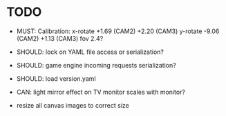 
TODO
====

- MUST: Calibration:
  x-rotate +1.69 (CAM2) +2.20 (CAM3)
  y-rotate -9.06 (CAM2) +1.13 (CAM3)
  fov 2.4?

- SHOULD: lock on YAML file access or serialization?

- SHOULD: game engine incoming requests serialization?

- SHOULD: load version.yaml

- CAN: light mirror effect on TV monitor scales with monitor?

- resize all canvas images to correct size

